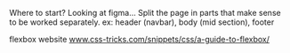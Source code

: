 Where to start? 
Looking at figma... Split the page in parts that make sense to be worked separately. 
ex: header (navbar), body (mid section), footer

flexbox website
www.css-tricks.com/snippets/css/a-guide-to-flexbox/
